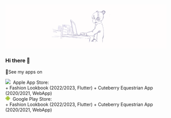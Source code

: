 ![Lara Kreisz Header](https://github.com/larakreisz/larakreisz/blob/main/20230423_155044_0000.png)
---------

### Hi there 👋

📱See my apps on

<div><img src="https://github.com/larakreisz/larakreisz/blob/mainApp_Store.png" width="auto" height="15"/>&nbsp; Apple App Store: </div>
+ Fashion Lookbook (2022/2023, Flutter)
+ Cuteberry Equestrian App (2020/2021, WebApp)

<div><img src="https://github.com/larakreisz/larakreisz/blob/main/Android_logo.png" width="auto" height="15"/>&nbsp;  Google Play Store: </div>
+ Fashion Lookbook (2022/2023, Flutter)
+ Cuteberry Equestrian App (2020/2021, WebApp)



<!--
**larakreisz/larakreisz** is a ✨ _special_ ✨ repository because its `README.md` (this file) appears on your GitHub profile.

Here are some ideas to get you started:

🤖
🍎

- 🔭 I’m currently working on ...
- 🌱 I’m currently learning ...
- 👯 I’m looking to collaborate on ...
- 🤔 I’m looking for help with ...
- 💬 Ask me about ...
- 📫 How to reach me: ...
- 😄 Pronouns: ...
- ⚡ Fun fact: ...
-->
